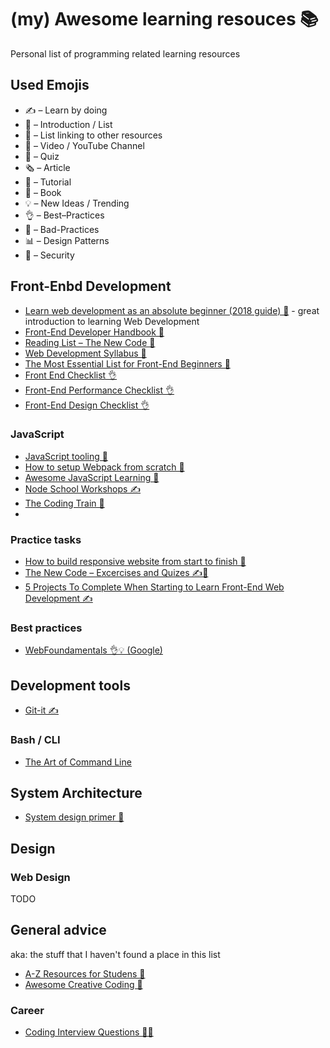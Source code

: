 # (my) Awesome learning resouces 📚

Personal list of programming related learning resources

## Used Emojis
- ✍️ – Learn by doing
- 📜 – Introduction / List
- 🔗 – List linking to other resources
- 🎥 – Video / YouTube Channel
- 📝 – Quiz
- 🗞️ – Article
- 💬 – Tutorial
- 📗 – Book
- 💡 – New Ideas / Trending
- 👌 – Best–Practices
- 🚧 – Bad-Practices
- 📊 – Design Patterns
- 🔐 – Security


## Front-Enbd Development
- [Learn web development as an absolute beginner (2018 guide) 📜](https://coder-coder.com/learn-web-development/) - great introduction to learning Web Development
- [Front-End Developer Handbook 📜](https://legacy.gitbook.com/book/frontendmasters/front-end-developer-handbook-2018/details)
- [Reading List – The New Code 🔗](http://thenewcode.com/729/Introduction-to-Web-Development-Reading-Lists)
- [Web Development Syllabus 🔗](https://novicedock.com/learn/computer-science/web-development#practice)
- [The Most Essential List for Front-End Beginners 🔗](https://github.com/thedaviddias/Resources-Front-End-Beginner)
- [Front End Checklist 👌](https://github.com/thedaviddias/Front-End-Checklist)
- [Front-End Performance Checklist 👌](https://github.com/thedaviddias/Front-End-Performance-Checklist)
- [Front-End Design Checklist 👌](https://github.com/thedaviddias/Front-End-Design-Checklist#front-end-design-checklist)

### JavaScript
- [JavaScript tooling 🔧](https://blog.qmo.io/javascript-tooling-the-evolution-and-future-of-js-front-end-build-tools/)
- [How to setup Webpack from scratch 💬](https://codeburst.io/easy-guide-for-webpack-2-0-from-scratch-fe508a3ce44e)
- [Awesome JavaScript Learning 🔗](https://github.com/micromata/awesome-javascript-learning)
- [Node School Workshops ✍️](https://nodeschool.io)
- [The Coding Train 🎥](https://www.youtube.com/user/shiffman)
- 

### Practice tasks
- [How to build responsive website from start to finish 🎥](https://www.youtube.com/playlist?list=PLqGj3iMvMa4KQZUkRjfwMmTq_f1fbxerI)
- [The New Code – Excercises and Quizes ✍️📝](http://thenewcode.com/1044/Web-Developer-Reading-List-Exercises-and-Quizzes)
- [5 Projects To Complete When Starting to Learn Front-End Web Development ✍️](https://medium.com/@GarrettLevine/5-projects-to-complete-when-starting-to-learn-front-end-web-development-48e8a1ce3178)

### Best practices
- [WebFoundamentals 👌💡 (Google)](https://developers.google.com/web/fundamentals)

## Development tools

- [Git-it ✍️](https://github.com/jlord/git-it-electron)

### Bash / CLI

- [The Art of Command Line](https://github.com/jlevy/the-art-of-command-line)

## System Architecture

- [System design primer 💬](https://github.com/donnemartin/system-design-primer)

## Design

### Web Design
TODO


## General advice
aka: the stuff that I haven't found a place in this list

- [A-Z Resources for Studens 🔗](https://github.com/dipakkr/A-to-Z-Resources-for-Students#6-internship-portals-smile)
- [Awesome Creative Coding 🔗](https://github.com/terkelg/awesome-creative-coding)

### Career
- [Coding Interview Questions 📜💬](https://github.com/FAQGURU/FAQGURU)
